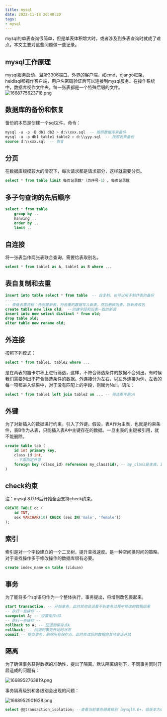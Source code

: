 ```yaml
---
title: mysql
date: 2022-11-18 20:48:20
tags:
- mysql
---
```


mysql的单表查询很简单，但是单表体积增大时，或者涉及到多表查询时就成了难点。本文主要对这些问题做一些记录。

<!-- more -->

## mysql工作原理

mysql服务启动，监听3306端口。外界的客户端，如cmd，django框架，heidisql都视作客户端，用户名密码验证后可以连接到mysql服务。在操作系统中，数据库视作文件夹，每一张表都是一个特殊后缀的文件。
![1668775623718.png](https://img1.imgtp.com/2022/11/18/i1KAwxVu.png)

## 数据库的备份和恢复

备份的本质是创建一个sql文件。命令：

```sql
mysql -u -p -B db1 db2 > d:\\xxx.sql  -- 按照数据库来备份
mysql -u -p db1 table1 table2 > d:\\yyy.sql  -- 按照表来备份
source d:\\xxx.sql  -- 恢复
```

## 分页

在数据库规模较大的情况下，每次请求都是请求部分，这样就需要分页。

```sql
select * from table limit 每页记录数*（页序号-1）, 每页记录数
```

## 多子句查询的先后顺序

```sql
select * from table
	group by ..
	hanving ..
	order by ..
	limit ..
```

## 自连接

将一张表当作两张表联合查询，需要给表取别名。

```sql
select * from table1 as A, table1 as B where ...
```

## 表自复制和去重

```sql
insert into table select * from table  -- 自复制，也可以用于制作表的备份
------
-- 表格去重流程：先创建新表，将去重的数据写入新表，然后删掉旧表，将新表改名
create table new like old;  --创建字段和旧表一致的新表
insert into new select distinct * from old;
drop table old;
alter table new rename old;
```

## 外连接

按照下列模式：

```sql
select * from table1, table2 where ...
```

是在两表的笛卡尔积上进行筛选，这样，不符合筛选条件的数据不会列出。有时候我们需要列出不符合筛选条件的数据。外连接分为左右，以左外连接为例，左表的每一项都进入结果中，对于没有匹配上的字段，则赋为Null。语法：

```sql
select * from table1 left join table2 on ... -- 筛选条件是on
```

## 外键

为了对新插入的数据进行约束，引入了外键。假设，表A作为主表，也就是约束条件，表B作为从表，只能插入表A中主键存在的数据。一旦主表的主键被引用，就不能删除。

```sql
create table tab (
	id int primary key,
	class_id int,
	--下面指定外键
	foreign key (class_id) references my_class(id), -- my_class是主表。id必须是主键或者unique
)
```

## check约束

注：mysql 8.0.16后开始全面支持check约束。

```sql
CREATE TABLE cc (
	id INT,
	sex VARCHAR(10) CHECK (sex IN('male', 'female'))
);
```

## 索引

索引是对一个字段建立的一个二叉树，提升查找速度。是一种空间换时间的策略。对于查找操作多于修改操作的数据库很有必要。
```sql
create index_name on table (ziduan)
```

## 事务

为了能将多个sql语句作为一个整体执行，事务提出，将增删改包裹起来。

```sql
start transaction; -- 开始事务，此时其他会话看不到事务过程中修改的数据结果
-- 执行一些操作 --
savepoint A; -- 设置保存点A
-- 执行一些操作 --
rollback to A; -- 回退到保存点A
rollback; -- 回退到事务开始时状态
commit -- 提交事务，删除所有保存点，此时修改后的数据向其他会话开放
```

## 隔离

为了确保事务获得数据的准确性，提出了隔离。默认隔离级别下，不同事务同时开启造成的问题有：

![1668952763819.png](https://img1.imgtp.com/2022/11/20/w3dP2bXN.png)

事务隔离级别和各级别会出现的问题：

![1668952901628.png](https://img1.imgtp.com/2022/11/20/Q4XkXqXT.png)

```sql
select @@transaction_isolation; --查看当前事务隔离级别（mysql8.0+，低版本为select @@tx_isolation）
```
